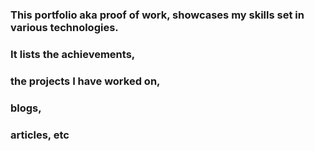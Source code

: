 ### This portfolio aka proof of work, showcases my skills set in various technologies. 
### It lists the achievements,
### the projects I have worked on,
### blogs, 
### articles, etc

